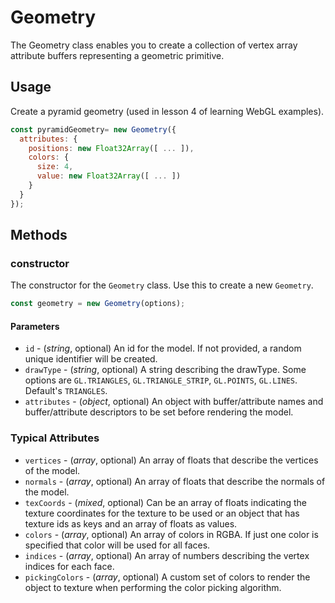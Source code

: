 # Geometry

The Geometry class enables you to create a collection of vertex array attribute buffers representing a geometric primitive.


## Usage

Create a pyramid geometry (used in lesson 4 of learning WebGL examples).
```js
const pyramidGeometry= new Geometry({
  attributes: {
    positions: new Float32Array([ ... ]),
    colors: {
      size: 4,
      value: new Float32Array([ ... ])
    }
  }
});
```

## Methods

### constructor

The constructor for the `Geometry` class. Use this to create a new `Geometry`.

```js
const geometry = new Geometry(options);
```
#### Parameters

* `id` - (*string*, optional) An id for the model. If not provided, a random unique identifier will be created.
* `drawType` - (*string*, optional) A string describing the drawType. Some options are `GL.TRIANGLES`, `GL.TRIANGLE_STRIP`, `GL.POINTS`, `GL.LINES`. Default's `TRIANGLES`.
* `attributes` - (*object*, optional) An object with buffer/attribute names and buffer/attribute descriptors to be set before rendering the model.

### Typical Attributes

* `vertices` - (*array*, optional) An array of floats that describe the vertices of the model.
* `normals` - (*array*, optional) An array of floats that describe the normals of the model.
* `texCoords` - (*mixed*, optional) Can be an array of floats indicating the texture coordinates for the texture to be used or an object that has texture ids as keys and an array of floats as values.
* `colors` - (*array*, optional) An array of colors in RGBA. If just one color is specified that color will be used for all faces.
* `indices` - (*array*, optional) An array of numbers describing the vertex indices for each face.
* `pickingColors` - (*array*, optional) A custom set of colors to render the object to texture when performing the color picking algorithm.
